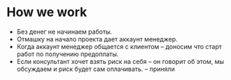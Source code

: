 # How we work

* Без денег не начинаем работы.
* Отмашку на начало проекта дает аккаунт менеджер.
* Когда аккаунт менеджер общается с клиентом – доносим что старт работ по получению предоплаты.
* Если консультант хочет взять риск на себя – он говорит об этом, мы обсуждаем и риск будет сам оплачивать. – приняли

